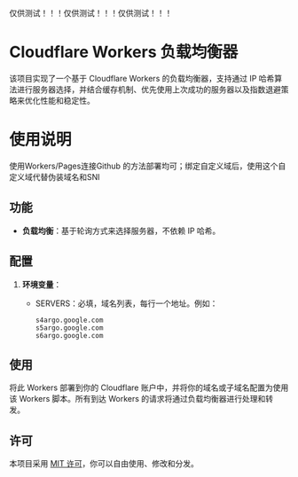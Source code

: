 仅供测试！！！仅供测试！！！仅供测试！！！

# Cloudflare Workers 负载均衡器

该项目实现了一个基于 Cloudflare Workers 的负载均衡器，支持通过 IP 哈希算法进行服务器选择，并结合缓存机制、优先使用上次成功的服务器以及指数退避策略来优化性能和稳定性。

# 使用说明

使用Workers/Pages连接Github 的方法部署均可；绑定自定义域后，使用这个自定义域代替伪装域名和SNI

## 功能

- **负载均衡**：基于轮询方式来选择服务器，不依赖 IP 哈希。

## 配置

1. **环境变量**：

   - SERVERS：必填，域名列表，每行一个地址。例如：
     ```
     s4argo.google.com
     s5argo.google.com
     s6argo.google.com
     ```


## 使用

将此 Workers 部署到你的 Cloudflare 账户中，并将你的域名或子域名配置为使用该 Workers 脚本。所有到达 Workers 的请求将通过负载均衡器进行处理和转发。

## 许可

本项目采用 [MIT 许可](LICENSE)，你可以自由使用、修改和分发。
